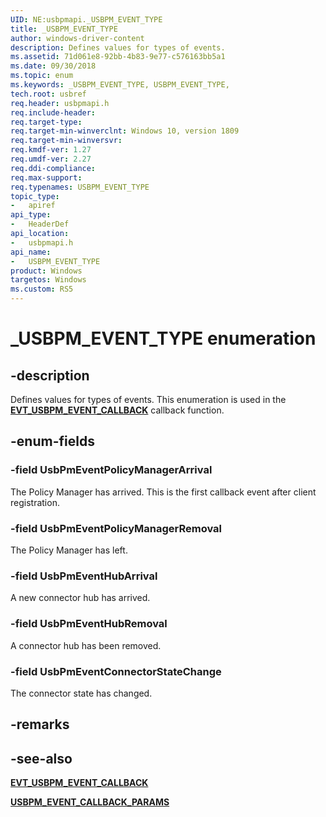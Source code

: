 ```yaml
---
UID: NE:usbpmapi._USBPM_EVENT_TYPE
title: _USBPM_EVENT_TYPE
author: windows-driver-content
description: Defines values for types of events.
ms.assetid: 71d061e8-92bb-4b83-9e77-c576163bb5a1
ms.date: 09/30/2018
ms.topic: enum
ms.keywords: _USBPM_EVENT_TYPE, USBPM_EVENT_TYPE, 
tech.root: usbref
req.header: usbpmapi.h
req.include-header:
req.target-type:
req.target-min-winverclnt: Windows 10, version 1809
req.target-min-winversvr:
req.kmdf-ver: 1.27
req.umdf-ver: 2.27
req.ddi-compliance:
req.max-support:
req.typenames: USBPM_EVENT_TYPE
topic_type: 
-	apiref
api_type: 
-	HeaderDef
api_location: 
-	usbpmapi.h
api_name: 
-	USBPM_EVENT_TYPE
product: Windows
targetos: Windows
ms.custom: RS5
---
```


# _USBPM_EVENT_TYPE enumeration

## -description
Defines values for types of events. This enumeration is used in the [**EVT_USBPM_EVENT_CALLBACK**](nc-usbpmapi-evt_usbpm_event_callback.md) callback function. 

## -enum-fields

### -field UsbPmEventPolicyManagerArrival 
The Policy Manager has arrived. This is the first callback event after client registration. 

### -field UsbPmEventPolicyManagerRemoval 
 The Policy Manager has left.

### -field UsbPmEventHubArrival
A new connector hub has arrived.

### -field UsbPmEventHubRemoval 
A connector hub has been removed.

### -field UsbPmEventConnectorStateChange 
 The connector state has changed.

## -remarks

## -see-also
[**EVT_USBPM_EVENT_CALLBACK**](nc-usbpmapi-evt_usbpm_event_callback.md)

[**USBPM_EVENT_CALLBACK_PARAMS**](ns-usbpmapi-_usbpm_event_callback_params.md)
